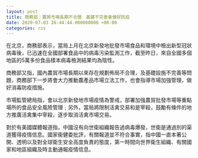 ```yaml
---
layout: post
title: 商務部：農貿市場長期不合理　基建不完善會做好防疫
date: 2020-07-03 16:44:44.000000000 +08:00
categories: rss
---
```


在北京，商務部表示，當局上月在北京新發地批發市場食品和環境中檢出新型冠狀病毒後，已迅速在全國部署食品中的病毒污染監測工作，截至昨日，來自全國多個地區的5萬多份食品樣本病毒檢測結果均為陰性。

商務部又指，國內農貿市場長期以來存在規劃佈局不合理，及基礎設施不完善等問題，商務部下一步將會大力推動農產品市場立法工作，也會指導市場加強管理，做好消毒防疫措施。

市場監管總局指，會以北京新發地市場疫情為警戒，部署加強農貿批發市場等重點場所的食品安全風險管理﹔另外，當局將限制活禽交易和是宰殺，鼓勵有條件的地方推廣活禽集中宰殺，逐步取消活禽市場交易。

對於有美國媒體報道指，中國沒有向世衛組織報告過病毒爆發，世衛是通過別的渠道獲得疫情信息。國家衞健委批評，有關報道並不符合事實，指中國一直本著公開、透明以及對全球衛生安全高度負責的態度，第一時間向世界衛生組織、有關國家和地區組織及時主動通報疫情信息。
